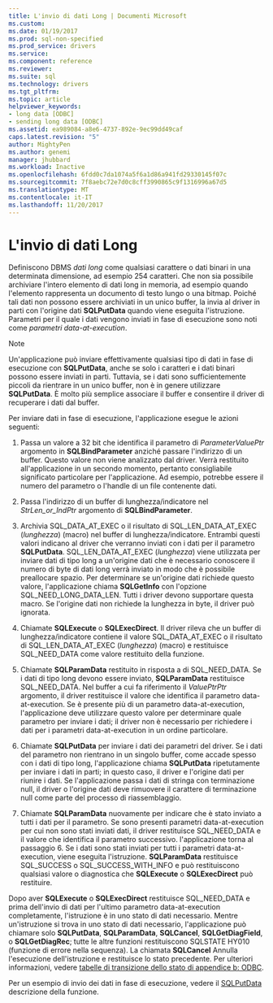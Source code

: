 ```yaml
---
title: L'invio di dati Long | Documenti Microsoft
ms.custom: 
ms.date: 01/19/2017
ms.prod: sql-non-specified
ms.prod_service: drivers
ms.service: 
ms.component: reference
ms.reviewer: 
ms.suite: sql
ms.technology: drivers
ms.tgt_pltfrm: 
ms.topic: article
helpviewer_keywords:
- long data [ODBC]
- sending long data [ODBC]
ms.assetid: ea989084-a8e6-4737-892e-9ec99dd49caf
caps.latest.revision: "5"
author: MightyPen
ms.author: genemi
manager: jhubbard
ms.workload: Inactive
ms.openlocfilehash: 6fdd0c7da1074a5f6a1d86a941fd29330145f07c
ms.sourcegitcommit: 7f8aebc72e7d0c8cff3990865c9f1316996a67d5
ms.translationtype: MT
ms.contentlocale: it-IT
ms.lasthandoff: 11/20/2017
---
```

# <a name="sending-long-data"></a>L'invio di dati Long
Definiscono DBMS *dati long* come qualsiasi carattere o dati binari in una determinata dimensione, ad esempio 254 caratteri. Che non sia possibile archiviare l'intero elemento di dati long in memoria, ad esempio quando l'elemento rappresenta un documento di testo lungo o una bitmap. Poiché tali dati non possono essere archiviati in un unico buffer, la invia al driver in parti con l'origine dati **SQLPutData** quando viene eseguita l'istruzione. Parametri per il quale i dati vengono inviati in fase di esecuzione sono noti come *parametri data-at-execution*.  
  
> [!NOTE]  
>  Un'applicazione può inviare effettivamente qualsiasi tipo di dati in fase di esecuzione con **SQLPutData**, anche se solo i caratteri e i dati binari possono essere inviati in parti. Tuttavia, se i dati sono sufficientemente piccoli da rientrare in un unico buffer, non è in genere utilizzare **SQLPutData**. È molto più semplice associare il buffer e consentire il driver di recuperare i dati dal buffer.  
  
 Per inviare dati in fase di esecuzione, l'applicazione esegue le azioni seguenti:  
  
1.  Passa un valore a 32 bit che identifica il parametro di *ParameterValuePtr* argomento in **SQLBindParameter** anziché passare l'indirizzo di un buffer. Questo valore non viene analizzato dal driver. Verrà restituito all'applicazione in un secondo momento, pertanto consigliabile significato particolare per l'applicazione. Ad esempio, potrebbe essere il numero del parametro o l'handle di un file contenente dati.  
  
2.  Passa l'indirizzo di un buffer di lunghezza/indicatore nel *StrLen_or_IndPtr* argomento di **SQLBindParameter**.  
  
3.  Archivia SQL_DATA_AT_EXEC o il risultato di SQL_LEN_DATA_AT_EXEC (*lunghezza*) (macro) nel buffer di lunghezza/indicatore. Entrambi questi valori indicano al driver che verranno inviati con i dati per il parametro **SQLPutData**. SQL_LEN_DATA_AT_EXEC (*lunghezza*) viene utilizzata per inviare dati di tipo long a un'origine dati che è necessario conoscere il numero di byte di dati long verrà inviato in modo che è possibile preallocare spazio. Per determinare se un'origine dati richiede questo valore, l'applicazione chiama **SQLGetInfo** con l'opzione SQL_NEED_LONG_DATA_LEN. Tutti i driver devono supportare questa macro. Se l'origine dati non richiede la lunghezza in byte, il driver può ignorata.  
  
4.  Chiamate **SQLExecute** o **SQLExecDirect**. Il driver rileva che un buffer di lunghezza/indicatore contiene il valore SQL_DATA_AT_EXEC o il risultato di SQL_LEN_DATA_AT_EXEC (*lunghezza*) (macro) e restituisce SQL_NEED_DATA come valore restituito della funzione.  
  
5.  Chiamate **SQLParamData** restituito in risposta a di SQL_NEED_DATA. Se i dati di tipo long devono essere inviato, **SQLParamData** restituisce SQL_NEED_DATA. Nel buffer a cui fa riferimento il *ValuePtrPtr* argomento, il driver restituisce il valore che identifica il parametro data-at-execution. Se è presente più di un parametro data-at-execution, l'applicazione deve utilizzare questo valore per determinare quale parametro per inviare i dati; il driver non è necessario per richiedere i dati per i parametri data-at-execution in un ordine particolare.  
  
6.  Chiamate **SQLPutData** per inviare i dati dei parametri del driver. Se i dati del parametro non rientrano in un singolo buffer, come accade spesso con i dati di tipo long, l'applicazione chiama **SQLPutData** ripetutamente per inviare i dati in parti; in questo caso, il driver e l'origine dati per riunire i dati. Se l'applicazione passa i dati di stringa con terminazione null, il driver o l'origine dati deve rimuovere il carattere di terminazione null come parte del processo di riassemblaggio.  
  
7.  Chiamate **SQLParamData** nuovamente per indicare che è stato inviato a tutti i dati per il parametro. Se sono presenti parametri data-at-execution per cui non sono stati inviati dati, il driver restituisce SQL_NEED_DATA e il valore che identifica il parametro successivo. l'applicazione torna al passaggio 6. Se i dati sono stati inviati per tutti i parametri data-at-execution, viene eseguita l'istruzione. **SQLParamData** restituisce SQL_SUCCESS o SQL_SUCCESS_WITH_INFO e può restituiscono qualsiasi valore o diagnostica che **SQLExecute** o **SQLExecDirect** può restituire.  
  
 Dopo aver **SQLExecute** o **SQLExecDirect** restituisce SQL_NEED_DATA e prima dell'invio di dati per l'ultimo parametro data-at-execution completamente, l'istruzione è in uno stato di dati necessario. Mentre un'istruzione si trova in uno stato di dati necessario, l'applicazione può chiamare solo **SQLPutData**, **SQLParamData**, **SQLCancel**, **SQLGetDiagField**, o **SQLGetDiagRec**; tutte le altre funzioni restituiscono SQLSTATE HY010 (funzione di errore nella sequenza). La chiamata **SQLCancel** Annulla l'esecuzione dell'istruzione e restituisce lo stato precedente. Per ulteriori informazioni, vedere [tabelle di transizione dello stato di appendice b: ODBC](../../../odbc/reference/appendixes/appendix-b-odbc-state-transition-tables.md).  
  
 Per un esempio di invio dei dati in fase di esecuzione, vedere il [SQLPutData](../../../odbc/reference/syntax/sqlputdata-function.md) descrizione della funzione.
